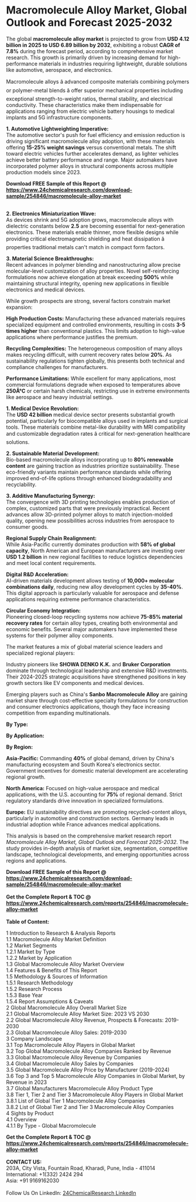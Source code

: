 <h1>Macromolecule Alloy Market, Global Outlook and Forecast 2025-2032</h1><p>The global <strong>macromolecule alloy market</strong> is projected to grow from <strong>USD 4.12 billion in 2025 to USD 6.89 billion by 2032</strong>, exhibiting a robust <strong>CAGR of 7.8%</strong> during the forecast period, according to comprehensive market research. This growth is primarily driven by increasing demand for high-performance materials in industries requiring lightweight, durable solutions like automotive, aerospace, and electronics.</p><p>Macromolecule alloys â advanced composite materials combining polymers or polymer-metal blends â offer superior mechanical properties including exceptional strength-to-weight ratios, thermal stability, and electrical conductivity. These characteristics make them indispensable for applications ranging from electric vehicle battery housings to medical implants and 5G infrastructure components.</p><p><strong>1. Automotive Lightweighting Imperative:</strong><br>
The automotive sector's push for fuel efficiency and emission reduction is driving significant macromolecule alloy adoption, with these materials offering <strong>15-25% weight savings</strong> versus conventional metals. The shift toward electric vehicles further accelerates demand, as lighter vehicles achieve better battery performance and range. Major automakers have incorporated polymer alloys in structural components across multiple production models since 2023.</p><div><b>Download FREE Sample of this Report @ 
            <a href="https://www.24chemicalresearch.com/download-sample/254846/macromolecule-alloy-market">
            https://www.24chemicalresearch.com/download-sample/254846/macromolecule-alloy-market</a></b></div><br><p><strong>2. Electronics Miniaturization Wave:</strong><br>
As devices shrink and 5G adoption grows, macromolecule alloys with dielectric constants below <strong>2.5</strong> are becoming essential for next-generation electronics. These materials enable thinner, more flexible designs while providing critical electromagnetic shielding and heat dissipation â properties traditional metals can't match in compact form factors.</p><p><strong>3. Material Science Breakthroughs:</strong><br>
Recent advances in polymer blending and nanostructuring allow precise molecular-level customization of alloy properties. Novel self-reinforcing formulations now achieve elongation at break exceeding <strong>500%</strong> while maintaining structural integrity, opening new applications in flexible electronics and medical devices.</p><p>While growth prospects are strong, several factors constrain market expansion:</p><p><strong>High Production Costs:</strong> Manufacturing these advanced materials requires specialized equipment and controlled environments, resulting in costs <strong>3-5 times higher</strong> than conventional plastics. This limits adoption to high-value applications where performance justifies the premium.</p><p><strong>Recycling Complexities:</strong> The heterogeneous composition of many alloys makes recycling difficult, with current recovery rates below <strong>20%</strong>. As sustainability regulations tighten globally, this presents both technical and compliance challenges for manufacturers.</p><p><strong>Performance Limitations:</strong> While excellent for many applications, most commercial formulations degrade when exposed to temperatures above <strong>250Â°C</strong> or certain harsh chemicals, restricting use in extreme environments like aerospace and heavy industrial settings.</p><p><strong>1. Medical Device Revolution:</strong><br>
The <strong>USD 42 billion</strong> medical device sector presents substantial growth potential, particularly for biocompatible alloys used in implants and surgical tools. These materials combine metal-like durability with MRI compatibility and customizable degradation rates â critical for next-generation healthcare solutions.</p><p><strong>2. Sustainable Material Development:</strong><br>
Bio-based macromolecule alloys incorporating up to <strong>80% renewable content</strong> are gaining traction as industries prioritize sustainability. These eco-friendly variants maintain performance standards while offering improved end-of-life options through enhanced biodegradability and recyclability.</p><p><strong>3. Additive Manufacturing Synergy:</strong><br>
The convergence with 3D printing technologies enables production of complex, customized parts that were previously impractical. Recent advances allow 3D-printed polymer alloys to match injection-molded quality, opening new possibilities across industries from aerospace to consumer goods.</p><p><strong>Regional Supply Chain Realignment:</strong><br>
	While Asia-Pacific currently dominates production with <strong>58% of global capacity</strong>, North American and European manufacturers are investing over <strong>USD 1.2 billion</strong> in new regional facilities to reduce logistics dependencies and meet local content requirements.</p><p><strong>Digital R&amp;D Acceleration:</strong><br>
	AI-driven materials development allows testing of <strong>10,000+ molecular combinations daily</strong>, reducing new alloy development cycles by <strong>35-40%</strong>. This digital approach is particularly valuable for aerospace and defense applications requiring extreme performance characteristics.</p><p><strong>Circular Economy Integration:</strong><br>
	Pioneering closed-loop recycling systems now achieve <strong>75-85% material recovery rates</strong> for certain alloy types, creating both environmental and economic benefits. Several major automakers have implemented these systems for their polymer alloy components.</p><p>The market features a mix of global material science leaders and specialized regional players:</p><p>Industry pioneers like <strong>SHOWA DENKO K.K.</strong> and <strong>Bruker Corporation</strong> dominate through technological leadership and extensive R&amp;D investments. Their 2024-2025 strategic acquisitions have strengthened positions in key growth sectors like EV components and medical devices.</p><p>Emerging players such as China's <strong>Sanbo Macromolecule Alloy</strong> are gaining market share through cost-effective specialty formulations for construction and consumer electronics applications, though they face increasing competition from expanding multinationals.</p><p><strong>By Type:</strong></p><p><strong>By Application:</strong></p><p><strong>By Region:</strong></p><p><strong>Asia-Pacific:</strong> Commanding <strong>40%</strong> of global demand, driven by China's manufacturing ecosystem and South Korea's electronics sector. Government incentives for domestic material development are accelerating regional growth.</p><p><strong>North America:</strong> Focused on high-value aerospace and medical applications, with the U.S. accounting for <strong>75%</strong> of regional demand. Strict regulatory standards drive innovation in specialized formulations.</p><p><strong>Europe:</strong> EU sustainability directives are promoting recycled-content alloys, particularly in automotive and construction sectors. Germany leads in industrial adoption while France advances medical applications.</p><p>This analysis is based on the comprehensive market research report <em>Macromolecule Alloy Market, Global Outlook and Forecast 2025-2032</em>. The study provides in-depth analysis of market size, segmentation, competitive landscape, technological developments, and emerging opportunities across regions and applications.</p><div><b>Download FREE Sample of this Report @ 
            <a href="https://www.24chemicalresearch.com/download-sample/254846/macromolecule-alloy-market">
            https://www.24chemicalresearch.com/download-sample/254846/macromolecule-alloy-market</a></b></div><br><div><b>Get the Complete Report & TOC @ 
            <a href="https://www.24chemicalresearch.com/reports/254846/macromolecule-alloy-market">
            https://www.24chemicalresearch.com/reports/254846/macromolecule-alloy-market</a></b></div><br>
            <b>Table of Content:</b><p>1 Introduction to Research & Analysis Reports<br />
    1.1 Macromolecule Alloy Market Definition<br />
    1.2 Market Segments<br />
        1.2.1 Market by Type<br />
        1.2.2 Market by Application<br />
    1.3 Global Macromolecule Alloy Market Overview<br />
    1.4 Features & Benefits of This Report<br />
    1.5 Methodology & Sources of Information<br />
        1.5.1 Research Methodology<br />
        1.5.2 Research Process<br />
        1.5.3 Base Year<br />
        1.5.4 Report Assumptions & Caveats<br />
2 Global Macromolecule Alloy Overall Market Size<br />
    2.1 Global Macromolecule Alloy Market Size: 2023 VS 2030<br />
    2.2 Global Macromolecule Alloy Revenue, Prospects & Forecasts: 2019-2030<br />
    2.3 Global Macromolecule Alloy Sales: 2019-2030<br />
3 Company Landscape<br />
    3.1 Top Macromolecule Alloy Players in Global Market<br />
    3.2 Top Global Macromolecule Alloy Companies Ranked by Revenue<br />
    3.3 Global Macromolecule Alloy Revenue by Companies<br />
    3.4 Global Macromolecule Alloy Sales by Companies<br />
    3.5 Global Macromolecule Alloy Price by Manufacturer (2019-2024)<br />
    3.6 Top 3 and Top 5 Macromolecule Alloy Companies in Global Market, by Revenue in 2023<br />
    3.7 Global Manufacturers Macromolecule Alloy Product Type<br />
    3.8 Tier 1, Tier 2 and Tier 3 Macromolecule Alloy Players in Global Market<br />
        3.8.1 List of Global Tier 1 Macromolecule Alloy Companies<br />
        3.8.2 List of Global Tier 2 and Tier 3 Macromolecule Alloy Companies<br />
4 Sights by Product<br />
    4.1 Overview<br />
        4.1.1 By Type - Global Macromolecule</p><div><b>Get the Complete Report & TOC @ 
            <a href="https://www.24chemicalresearch.com/reports/254846/macromolecule-alloy-market">
            https://www.24chemicalresearch.com/reports/254846/macromolecule-alloy-market</a></b></div><br><b>CONTACT US:</b><br>
            203A, City Vista, Fountain Road, Kharadi, Pune, India - 411014<br>
            International: +1(332) 2424 294<br>
            Asia: +91 9169162030 <br><br>
            Follow Us On LinkedIn: <a href="https://www.linkedin.com/company/24chemicalresearch/">24ChemicalResearch LinkedIn</a>